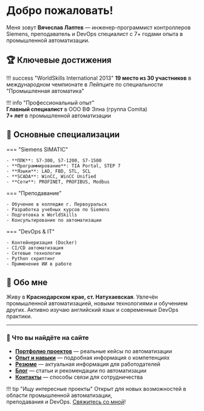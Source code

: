 # Добро пожаловать! 

Меня зовут **Вячеслав Лаптев** — инженер-программист контроллеров Siemens, преподаватель и DevOps специалист с 7+ годами опыта в промышленной автоматизации.

## 🏆 Ключевые достижения

!!! success "WorldSkills International 2013"
    **19 место из 30 участников** в международном чемпионате в Лейпциге 
    по специальности "Промышленная автоматика"

!!! info "Профессиональный опыт"  
    **Главный специалист** в ООО ВФ Элна (группа Comita)  
    **7+ лет** в промышленной автоматизации

## 🔧 Основные специализации

=== "Siemens SIMATIC"

    - **ПЛК**: S7-300, S7-1200, S7-1500
    - **Программирование**: TIA Portal, STEP 7
    - **Языки**: LAD, FBD, STL, SCL
    - **SCADA**: WinCC, WinCC Unified
    - **Сети**: PROFINET, PROFIBUS, Modbus

=== "Преподавание"

    - Обучение в колледже г. Первоуральск
    - Разработка учебных курсов по Siemens
    - Подготовка к WorldSkills
    - Консультирование по автоматизации

=== "DevOps & IT"

    - Контейнеризация (Docker)
    - CI/CD автоматизация
    - Сетевые технологии  
    - Python скриптинг
    - Применение ИИ в работе

## 📍 Обо мне

Живу в **Краснодарском крае, ст. Натухаевская**. Увлечён промышленной автоматизацией, новыми технологиями и обучением других. Активно изучаю английский язык и современные DevOps практики.

---

<div class="project-card">
<h3>🚀 Что вы найдёте на сайте</h3>

- **[Портфолио проектов](portfolio/)** — реальные кейсы по автоматизации
- **[Опыт и навыки](about/)** — подробная информация о компетенциях  
- **[Резюме](resume/)** — актуальная информация для работодателей
- **[Блог](blog/)** — статьи и рекомендации по автоматизации
- **[Контакты](contacts/)** — способы связи для сотрудничества

</div>

!!! tip "Ищу интересные проекты"
    Открыт для новых возможностей в области промышленной автоматизации,  
    преподавания и DevOps. [Свяжитесь со мной](contacts.md)!
